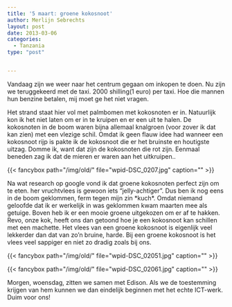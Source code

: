 ```yaml
---
title: '5 maart: groene kokosnoot'
author: Merlijn Sebrechts
layout: post
date: 2013-03-06
categories:
  - Tanzania
type: "post"


---
```

Vandaag zijn we weer naar het centrum gegaan om inkopen te doen. Nu zijn we teruggekeerd met de taxi. 2000 shilling(1 euro) per taxi. Hoe die mannen hun benzine betalen, mij moet ge het niet vragen.

Het strand staat hier vol met palmbomen met kokosnoten er in. Natuurlijk kon ik het niet laten om er in te kruipen en er een uit te halen. De kokosnoten in de boom waren bijna allemaal knalgroen (voor zover ik dat kan zien) met een vlezige schil. Omdat ik geen flauw idee had wanneer een kokosnoot rijp is pakte ik de kokosnoot die er het bruinste en houtigste uitzag. Domme ik, want dat zijn de kokosnoten die rot zijn. Eenmaal beneden zag ik dat de mieren er waren aan het uitkruipen..

{{< fancybox path="/img/old/" file="wpid-DSC_0207.jpg"  caption="" >}}

Na wat research op google vond ik dat groene kokosnoten perfect zijn om te eten. her vruchtvlees is gewoon iets &#8220;jelly-achtiger&#8221;. Dus ben ik nog eens in de boom geklommen, ferm tegen mijn zin \*kuch\*. Omdat niemand geloofde dat ik er werkelijk in was geklommen kwam maarten mee als getuige. Boven heb ik er een mooie groene uitgekozen om er af te hakken. Revo, onze kok, heeft ons dan getoond hoe je een kokosnoot kan schillen met een machette. Het vlees van een groene kokosnoot is eigenlijk veel lekkerder dan dat van zo&#8217;n bruine, harde. Bij een groene kokosnoot is het vlees veel sappiger en niet zo dradig zoals bij ons.

{{< fancybox path="/img/old/" file="wpid-DSC_02051.jpg"  caption="" >}} 

{{< fancybox path="/img/old/" file="wpid-DSC_02061.jpg"  caption="" >}} 

Morgen, woensdag, zitten we samen met Edison. Als we de toestemming krijgen van hem kunnen we dan eindelijk beginnen met het echte ICT-werk. Duim voor ons!

